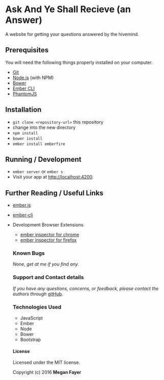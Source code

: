 # Ask And Ye Shall Recieve (an Answer)

A website for getting your questions answered by the hivemind.

## Prerequisites

You will need the following things properly installed on your computer.

* [Git](http://git-scm.com/)
* [Node.js](http://nodejs.org/) (with NPM)
* [Bower](http://bower.io/)
* [Ember CLI](http://ember-cli.com/)
* [PhantomJS](http://phantomjs.org/)

## Installation

* `git clone <repository-url>` this repository
* change into the new directory
* `npm install`
* `bower install`
* `ember install emberfire`

## Running / Development

* `ember server` or `ember s`
* Visit your app at [http://localhost:4200](http://localhost:4200).

## Further Reading / Useful Links

* [ember.js](http://emberjs.com/)
* [ember-cli](http://ember-cli.com/)
* Development Browser Extensions
  * [ember inspector for chrome](https://chrome.google.com/webstore/detail/ember-inspector/bmdblncegkenkacieihfhpjfppoconhi)
  * [ember inspector for firefox](https://addons.mozilla.org/en-US/firefox/addon/ember-inspector/)

  ### Known Bugs

  _None, get at me if you find any._

  ### Support and Contact details

  _If you have any questions, concerns, or feedback, please contact the authors through_ [gitHub](https://github.com/BuffBabyFinn).

  ### Technologies Used

  * JavaScript
  * Ember
  * Node
  * Bower
  * Bootstrap

  #### License
  Licensed under the MIT license.

  Copyright (c) 2016 **Megan Fayer**

